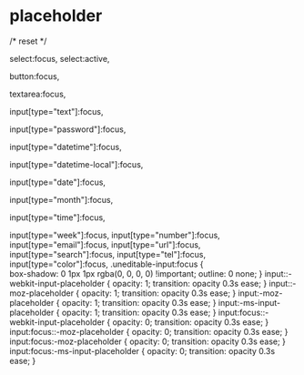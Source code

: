 # placeholder



/* reset */

select:focus, select:active,

button:focus,

textarea:focus,

input[type="text"]:focus,

input[type="password"]:focus,

input[type="datetime"]:focus,

input[type="datetime-local"]:focus,

input[type="date"]:focus,

input[type="month"]:focus,

input[type="time"]:focus,

input[type="week"]:focus,
input[type="number"]:focus,
input[type="email"]:focus,
input[type="url"]:focus,
input[type="search"]:focus,
input[type="tel"]:focus,
input[type="color"]:focus,
.uneditable-input:focus {   
	box-shadow: 0 1px 1px rgba(0, 0, 0, 0) !important;
	outline: 0 none;
}
input::-webkit-input-placeholder {
	opacity: 1;
	transition: opacity 0.3s ease;
}
input::-moz-placeholder {
	opacity: 1;
	transition: opacity 0.3s ease;
}
input:-moz-placeholder {
	opacity: 1;
	transition: opacity 0.3s ease;
}
input:-ms-input-placeholder {
	opacity: 1;
	transition: opacity 0.3s ease;
}
input:focus::-webkit-input-placeholder {
	opacity: 0;
	transition: opacity 0.3s ease;
}
input:focus::-moz-placeholder {
	opacity: 0;
	transition: opacity 0.3s ease;
}
input:focus:-moz-placeholder {
	opacity: 0;
	transition: opacity 0.3s ease;
}
input:focus:-ms-input-placeholder {
	opacity: 0;
	transition: opacity 0.3s ease;
}
